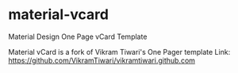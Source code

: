 # material-vcard
Material Design One Page vCard Template

Material vCard is a fork of Vikram Tiwari's One Pager template
Link: https://github.com/VikramTiwari/vikramtiwari.github.com
